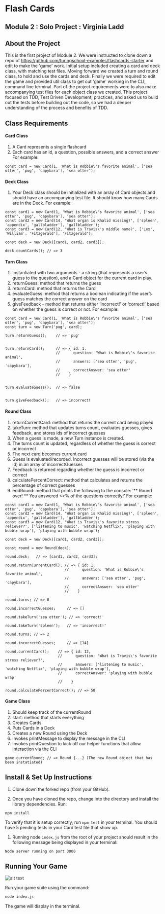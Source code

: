 # Flash Cards

## Module 2 : Solo Project : Virginia Ladd

## About the Project

This is the first project of Module 2. We were instructed to clone down a repo of https://github.com/turingschool-examples/flashcards-starter and edit to make the 'game' work. Initial setup included creating a card and deck class, with matching test files. Moving forward we created a turn and round class, to hold and use the cards and deck. Finally we were required to edit the game and provided util class to get out 'game' working in the CLI, command line terminal. Part of the project requirements were to also make accompanying test files for each object class we created. This project focused on TDD, Test Driven Development, practices, and asked us to build out the tests before building out the code, so we had a deeper understanding of the process and benefits of TDD. 

## Class Requirements
#### Card Class
1. A Card represents a single flashcard
2. Each card has an id, a question, possible answers, and a correct answer
For example:
```
const card = new Card(1, 'What is Robbie\'s favorite animal', ['sea otter', 'pug', 'capybara'], 'sea otter');
```
#### Deck Class
1. Your Deck class should be initialized with an array of Card objects and should have an accompanying test file. It should know how many Cards are in the Deck.
For example:
```
const card1 = new Card(1, 'What is Robbie\'s favorite animal', ['sea otter', 'pug', 'capybara'], 'sea otter');
const card2 = new Card(14, 'What organ is Khalid missing?', ['spleen', 'appendix', 'gallbladder'], 'gallbladder');
const card3 = new Card(12, 'What is Travis\'s middle name?', ['Lex', 'William', 'Fitzgerald'], 'Fitzgerald');

const deck = new Deck([card1, card2, card3]);

deck.countCards(); // => 3
```
#### Turn Class
1. Instantiated with two arguments - a string (that represents a user’s guess to the question), and a Card object for the current card in play.
1. returnGuess: method that returns the guess
1. returnCard: method that returns the Card
1. evaluateGuess: method that returns a boolean indicating if the user’s guess matches the correct answer on the card
1. giveFeedback - method that returns either ‘incorrect!’ or ‘correct!’ based on whether the guess is correct or not.
For example:
```
const card = new Card(1, 'What is Robbie\'s favorite animal', ['sea otter', 'pug', 'capybara'], 'sea otter');
const turn = new Turn('pug', card);

turn.returnGuess();    // => 'pug'


turn.returnCard();     // => { id: 1,
                       //      question: 'What is Robbie\'s favorite animal',
                       //      answers: ['sea otter', 'pug', 'capybara'],
                       //      correctAnswer: 'sea otter'
                       //    }


turn.evaluateGuess();  // => false


turn.giveFeedback();   // => incorrect!
```
#### Round Class
1. returnCurrentCard: method that returns the current card being played
1. takeTurn: method that updates turns count, evaluates guesses, gives feedback, and stores ids of incorrect guesses
1. When a guess is made, a new Turn instance is created.
1. The turns count is updated, regardless of whether the guess is correct or incorrect
1. The next card becomes current card
1. Guess is evaluated/recorded. Incorrect guesses will be stored (via the id) in an array of incorrectGuesses
1. Feedback is returned regarding whether the guess is incorrect or correct
1. calculatePercentCorrect: method that calculates and returns the percentage of correct guesses
1. endRound: method that prints the following to the console: ‘** Round over! ** You answered <>% of the questions correctly!’
For example:
```
const card1 = new Card(1, 'What is Robbie\'s favorite animal', ['sea otter', 'pug', 'capybara'], 'sea otter');
const card2 = new Card(14, 'What organ is Khalid missing?', ['spleen', 'appendix', 'gallbladder'], 'gallbladder');
const card3 = new Card(12, 'What is Travis\'s favorite stress reliever?', ['listening to music', 'watching Netflix', 'playing with bubble wrap'], 'playing with bubble wrap');

const deck = new Deck([card1, card2, card3]);

const round = new Round(deck);

round.deck;   // => [card1, card2, card3];

round.returnCurrentCard(); // => { id: 1,
                           //      question: 'What is Robbie\'s favorite animal',
                           //      answers: ['sea otter', 'pug', 'capybara'],
                           //      correctAnswer: 'sea otter'
                           //    }

round.turns; // => 0

round.incorrectGuesses;     // => []

round.takeTurn('sea otter'); // => 'correct!'

round.takeTurn('spleen');   // => 'incorrect!'

round.turns; // => 2

round.incorrectGuesses;     // => [14]

round.currentCard();    // => { id: 12,
                        //      question: 'What is Travis\'s favorite stress reliever?',
                        //      answers: ['listening to music', 'watching Netflix', 'playing with bubble wrap'],
                        //      correctAnswer: 'playing with bubble wrap'
                        //    }

round.calculatePercentCorrect(); // => 50
```
#### Game Class
1. Should keep track of the currentRound
1. start: method that starts everything
1. Creates Cards
1. Puts Cards in a Deck
1. Creates a new Round using the Deck
1. invokes printMessage to display the message in the CLI
1. invokes printQuestion to kick off our helper functions that allow interaction via the CLI
```
game.currentRound; // => Round {...} (The new Round object that has been instatiated)
```

## Install & Set Up Instructions
1. Clone down the forked repo (from your GitHub).

1. Once you have cloned the repo, change into the directory and install the library dependencies. Run:
```
npm install
```
To verify that it is setup correctly, run `npm test` in your terminal. You should have 5 pending tests in your Card test file that show up.

1. Running node `index.js` from the root of your project should result in the following message being displayed in your terminal:
```
Node server running on port 3000
```

## Running Your Game


![alt text](https://i.ibb.co/YLhp59t/GIF.gif "GIF Image")

Run your game suite using the command:

```bash
node index.js
```

The game will display in the terminal.


